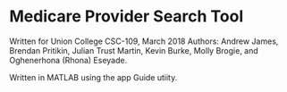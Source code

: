 # Medicare Provider Search Tool
Written for Union College CSC-109, March 2018
Authors: Andrew James, Brendan Pritikin, Julian Trust Martin, Kevin Burke, Molly Brogie, and Oghenerhona (Rhona) Eseyade.

Written in MATLAB using the app Guide utiity.
